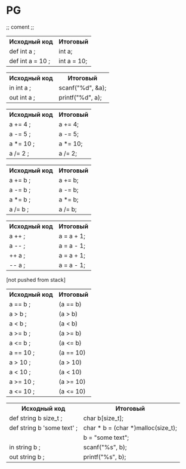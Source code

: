 # PG

;; coment ;;

<table>
    <tr><th>Исходный код</th><th>Итоговый</th></tr>
    <tr><td>def int a ;</td><td>int a;</td></tr>
    <tr><td>def int a = 10 ;</td><td>int a = 10;</td></tr>
</table>

<table>
    <tr><th>Исходный код</th><th>Итоговый</th></tr>
    <tr><td>in int a ;</td><td>scanf("%d", &a);</td></tr>
    <tr><td>out int a ;</td><td>printf("%d", a);</td></tr>
</table>

<table>
    <tr><th>Исходный код</th><th>Итоговый</th></tr>
    <tr><td>a += 4 ;</td><td>a += 4;</td></tr>
    <tr><td>a -= 5 ;</td><td>a -= 5;</td></tr>
    <tr><td>a *= 10 ;</td><td>a *= 10;</td></tr>
    <tr><td>a /= 2 ;</td><td>a /= 2;</td></tr>
</table>

<table>
    <tr><th>Исходный код</th><th>Итоговый</th></tr>
    <tr><td>a += b ;</td><td>a += b;</td></tr>
    <tr><td>a -= b ;</td><td>a -= b;</td></tr>
    <tr><td>a *= b ;</td><td>a *= b;</td></tr>
    <tr><td>a /= b ;</td><td>a /= b;</td></tr>
</table>


<table>
    <tr><th>Исходный код</th><th>Итоговый</th></tr>
    <tr><td>a ++ ;</td><td>a = a + 1;</td></tr>
    <tr><td>a -- ;</td><td>a = a - 1;</td></tr>
    <tr><td>++ a ;</td><td>a = a + 1;</td></tr>
    <tr><td>-- a ;</td><td>a = a - 1;</td></tr>
</table>


[not pushed from stack]
<table>
    <tr><th>Исходный код</th><th>Итоговый</th></tr>
    <tr><td>a == b ;</td><td>(a == b)</td></tr>
    <tr><td>a > b ;</td><td>(a >  b)</td></tr>
    <tr><td>a < b ;</td><td>(a <  b)</td></tr>
    <tr><td>a >= b ;</td><td>(a >= b)</td></tr>
    <tr><td>a <= b ;</td><td>(a <= b)</td></tr>
    <tr><td>a == 10 ;</td><td>(a == 10)</td></tr>
    <tr><td>a > 10 ;</td><td>(a >  10)</td></tr>
    <tr><td>a < 10 ;</td><td>(a <  10)</td></tr>
    <tr><td>a >= 10 ;</td><td>(a >= 10)</td></tr>
    <tr><td>a <= 10 ;</td><td>(a <= 10)</td></tr>
</table>


<table>
    <tr><th>Исходный код</th><th>Итоговый</th></tr>
    <tr><td>def string b size_t ;</td><td>char b[size_t];</td></tr>
    <tr><td>def string b 'some text' ;</td><td>char * b = (char *)malloc(size_t);</td></tr>
    <tr><td></td><td>b = "some text";</td></tr>
    <tr><td>in string b ;</td><td>scanf("%s", b);</td></tr>
    <tr><td>out string b ;</td><td>printf("%s", b);</td></tr>
</table>









    

    
